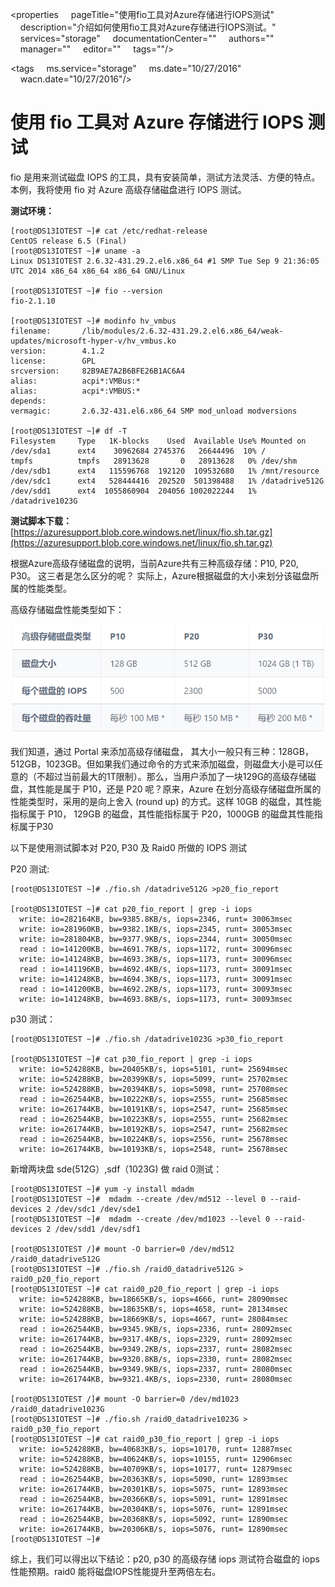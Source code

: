 <properties
    pageTitle="使用fio工具对Azure存储进行IOPS测试"
    description="介绍如何使用fio工具对Azure存储进行IOPS测试。"
    services="storage"
    documentationCenter=""
    authors=""
    manager=""
    editor=""
    tags=""/>

<tags
    ms.service="storage"
    ms.date="10/27/2016"
    wacn.date="10/27/2016"/>

# 使用 fio 工具对 Azure 存储进行 IOPS 测试
 

fio 是用来测试磁盘 IOPS 的工具，具有安装简单，测试方法灵活、方便的特点。 
本例，我将使用 fio 对 Azure 高级存储磁盘进行 IOPS 测试。


**测试环境：**

	[root@DS13IOTEST ~]# cat /etc/redhat-release
	CentOS release 6.5 (Final)
	[root@DS13IOTEST ~]# uname -a
	Linux DS13IOTEST 2.6.32-431.29.2.el6.x86_64 #1 SMP Tue Sep 9 21:36:05 UTC 2014 x86_64 x86_64 x86_64 GNU/Linux
	 
	[root@DS13IOTEST ~]# fio --version
	fio-2.1.10
	 
	[root@DS13IOTEST ~]# modinfo hv_vmbus
	filename:       /lib/modules/2.6.32-431.29.2.el6.x86_64/weak-updates/microsoft-hyper-v/hv_vmbus.ko
	version:        4.1.2
	license:        GPL
	srcversion:     82B9AE7A2B6BFE26B1AC6A4
	alias:          acpi*:VMBus:*
	alias:          acpi*:VMBUS:*
	depends:
	vermagic:       2.6.32-431.el6.x86_64 SMP mod_unload modversions
	 
	[root@DS13IOTEST ~]# df -T
	Filesystem     Type   1K-blocks    Used  Available Use% Mounted on
	/dev/sda1      ext4    30962684 2745376   26644496  10% /
	tmpfs          tmpfs   28913628       0   28913628   0% /dev/shm
	/dev/sdb1      ext4   115596768  192120  109532680   1% /mnt/resource
	/dev/sdc1      ext4   528444416  202520  501398488   1% /datadrive512G
	/dev/sdd1      ext4  1055860904  204056 1002022244   1% /datadrive1023G
 
**测试脚本下载：**[https://azuresupport.blob.core.windows.net/linux/fio.sh.tar.gz](https://azuresupport.blob.core.windows.net/linux/fio.sh.tar.gz)


根据Azure高级存储磁盘的说明，当前Azure共有三种高级存储：P10, P20, P30。 这三者是怎么区分的呢？ 实际上，Azure根据磁盘的大小来划分该磁盘所属的性能类型。

高级存储磁盘性能类型如下：

![](media/aog-storage-fio-iops-test/premium-storage.png)

我们知道，通过 Portal 来添加高级存储磁盘， 其大小一般只有三种：128GB，512GB，1023GB。但如果我们通过命令的方式来添加磁盘，则磁盘大小是可以任意的（不超过当前最大的1T限制）。那么，当用户添加了一块129G的高级存储磁盘，其性能是属于 P10，还是 P20 呢？原来，Azure 在划分高级存储磁盘所属的性能类型时，采用的是向上舍入 (round up) 的方式。这样 10GB 的磁盘，其性能指标属于 P10， 129GB 的磁盘，其性能指标属于 P20，1000GB 的磁盘其性能指标属于P30


以下是使用测试脚本对 P20, P30 及 Raid0 所做的 IOPS 测试

P20 测试:

	[root@DS13IOTEST ~]# ./fio.sh /datadrive512G >p20_fio_report  
	 
	[root@DS13IOTEST ~]# cat p20_fio_report | grep -i iops
	  write: io=282164KB, bw=9385.8KB/s, iops=2346, runt= 30063msec
	  write: io=281960KB, bw=9382.1KB/s, iops=2345, runt= 30053msec
	  write: io=281804KB, bw=9377.9KB/s, iops=2344, runt= 30050msec
	  read : io=141200KB, bw=4691.7KB/s, iops=1172, runt= 30096msec
	  write: io=141248KB, bw=4693.3KB/s, iops=1173, runt= 30096msec
	  read : io=141196KB, bw=4692.4KB/s, iops=1173, runt= 30091msec
	  write: io=141248KB, bw=4694.3KB/s, iops=1173, runt= 30091msec
	  read : io=141200KB, bw=4692.2KB/s, iops=1173, runt= 30093msec
	  write: io=141248KB, bw=4693.8KB/s, iops=1173, runt= 30093msec
 
p30 测试：  

	[root@DS13IOTEST ~]# ./fio.sh /datadrive1023G >p30_fio_report 
	 
	[root@DS13IOTEST ~]# cat p30_fio_report | grep -i iops
	  write: io=524288KB, bw=20405KB/s, iops=5101, runt= 25694msec
	  write: io=524288KB, bw=20399KB/s, iops=5099, runt= 25702msec
	  write: io=524288KB, bw=20394KB/s, iops=5098, runt= 25708msec
	  read : io=262544KB, bw=10222KB/s, iops=2555, runt= 25685msec
	  write: io=261744KB, bw=10191KB/s, iops=2547, runt= 25685msec
	  read : io=262544KB, bw=10223KB/s, iops=2555, runt= 25682msec
	  write: io=261744KB, bw=10192KB/s, iops=2547, runt= 25682msec
	  read : io=262544KB, bw=10224KB/s, iops=2556, runt= 25678msec
	  write: io=261744KB, bw=10193KB/s, iops=2548, runt= 25678msec
 
新增两块盘 sde(512G）,sdf（1023G) 做 raid 0测试：
 
	[root@DS13IOTEST ~]# yum -y install mdadm
	[root@DS13IOTEST ~]#  mdadm --create /dev/md512 --level 0 --raid-devices 2 /dev/sdc1 /dev/sde1
	[root@DS13IOTEST ~]#  mdadm --create /dev/md1023 --level 0 --raid-devices 2 /dev/sdd1 /dev/sdf1
	 
	[root@DS13IOTEST /]# mount -O barrier=0 /dev/md512 /raid0_datadrive512G
	[root@DS13IOTEST ~]# ./fio.sh /raid0_datadrive512G > raid0_p20_fio_report
	[root@DS13IOTEST ~]# cat raid0_p20_fio_report | grep -i iops
	  write: io=524288KB, bw=18665KB/s, iops=4666, runt= 28090msec
	  write: io=524288KB, bw=18635KB/s, iops=4658, runt= 28134msec
	  write: io=524288KB, bw=18669KB/s, iops=4667, runt= 28084msec
	  read : io=262544KB, bw=9345.9KB/s, iops=2336, runt= 28092msec
	  write: io=261744KB, bw=9317.4KB/s, iops=2329, runt= 28092msec
	  read : io=262544KB, bw=9349.2KB/s, iops=2337, runt= 28082msec
	  write: io=261744KB, bw=9320.8KB/s, iops=2330, runt= 28082msec
	  read : io=262544KB, bw=9349.9KB/s, iops=2337, runt= 28080msec
	  write: io=261744KB, bw=9321.4KB/s, iops=2330, runt= 28080msec
	 
	[root@DS13IOTEST /]# mount -O barrier=0 /dev/md1023 /raid0_datadrive1023G  
	[root@DS13IOTEST ~]# ./fio.sh /raid0_datadrive1023G > raid0_p30_fio_report  
	[root@DS13IOTEST ~]# cat raid0_p30_fio_report | grep -i iops
	  write: io=524288KB, bw=40683KB/s, iops=10170, runt= 12887msec
	  write: io=524288KB, bw=40624KB/s, iops=10155, runt= 12906msec
	  write: io=524288KB, bw=40709KB/s, iops=10177, runt= 12879msec
	  read : io=262544KB, bw=20363KB/s, iops=5090, runt= 12893msec
	  write: io=261744KB, bw=20301KB/s, iops=5075, runt= 12893msec
	  read : io=262544KB, bw=20366KB/s, iops=5091, runt= 12891msec
	  write: io=261744KB, bw=20304KB/s, iops=5076, runt= 12891msec
	  read : io=262544KB, bw=20368KB/s, iops=5092, runt= 12890msec
	  write: io=261744KB, bw=20306KB/s, iops=5076, runt= 12890msec
	[root@DS13IOTEST ~]#
 
 
综上，我们可以得出以下结论：p20, p30 的高级存储 iops 测试符合磁盘的 iops 性能预期。raid0 能将磁盘IOPS性能提升至两倍左右。

